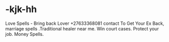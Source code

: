 # -kjk-hh
Love Spells - Bring back Lover +27633368081 contact To Get Your Ex Back, marriage spells .Traditional healer near me.  Win court cases. Protect your job. Money Spells.  
